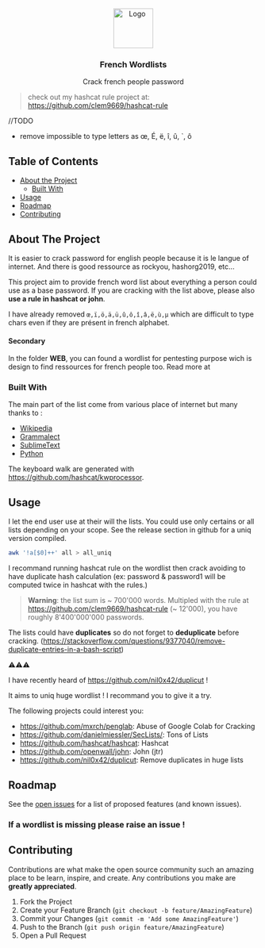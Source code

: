 
<!-- PROJECT LOGO -->
<br />
<p align="center">
  <a href="https://github.com/othneildrew/Best-README-Template">
    <img src="https://s.rfi.fr/media/display/f19b9c3c-1723-11ea-b771-005056bf7c53/w:310/p:16x9/dictionnaire_5_0.jpg" alt="Logo" width="80" height="80">
  </a>

  <h3 align="center">French Wordlists</h3>

  <p align="center">
    Crack french people password
  </p>

> check out my hashcat rule project at: https://github.com/clem9669/hashcat-rule

//TODO
- remove impossible to type letters as œ, É, ë, î, û, \`, ô


<!-- TABLE OF CONTENTS -->
## Table of Contents

* [About the Project](#about-the-project)
  * [Built With](#built-with)
* [Usage](#usage)
* [Roadmap](#roadmap)
* [Contributing](#contributing)

<!-- ABOUT THE PROJECT -->
## About The Project

It is easier to crack password for english people because it is le langue of internet. And there is good ressource as rockyou, hashorg2019, etc...

This project aim to provide french word list about everything a person could use as a base password.
If you are cracking with the list above, please also **use a rule in hashcat or john**.

I have already removed `œ,ï,ö,ä,ü,û,ô,î,â,ë,ù,µ` which are difficult to type chars even if they are présent in french alphabet.

#### Secondary

In the folder **WEB**, you can found a wordlist for pentesting purpose wich is design to find ressources for french people too. 
Read more at <link>

### Built With
The main part of the list come from various place of internet but many thanks to :
* [Wikipedia](https://www.wikipedia.org/)
* [Grammalect](https://grammalecte.net/download.php?prj=fr)
* [SublimeText](https://www.sublimetext.com/)
* [Python](https://www.python.org/)

The keyboard walk are generated with https://github.com/hashcat/kwprocessor.

<!-- USAGE EXAMPLES -->
## Usage

I let the end user use at their will the lists. 
You could use only certains or all lists depending on your scope.
See the release section in github for a uniq version compiled.

```bash
awk '!a[$0]++' all > all_uniq
```

I recommand running hashcat rule on the wordlist then crack avoiding to have duplicate hash calculation (ex: password & password1 will be computed twice in hashcat with the rules.)

> **Warning**: the list sum is ~ 700'000 words.
> Multipled with the rule at https://github.com/clem9669/hashcat-rule (\~ 12'000), you have roughly 8'400'000'000 passwords.

The lists could have **duplicates** so do not forget to **deduplicate** before cracking. (https://stackoverflow.com/questions/9377040/remove-duplicate-entries-in-a-bash-script)

⚠️⚠️⚠️

I have recently heard of https://github.com/nil0x42/duplicut ! 

It aims to uniq huge wordlist ! I recommand you to give it a try.


The following projects could interest you:
  - https://github.com/mxrch/penglab: Abuse of Google Colab for Cracking
  - https://github.com/danielmiessler/SecLists/: Tons of Lists
  - https://github.com/hashcat/hashcat: Hashcat
  - https://github.com/openwall/john: John (jtr)
  - https://github.com/nil0x42/duplicut: Remove duplicates in huge lists

<!-- ROADMAP -->
## Roadmap

See the [open issues](https://github.com/clem9669/wordlists/issues) for a list of proposed features (and known issues).

### If a wordlist is missing please raise an issue ! 

<!-- CONTRIBUTING -->
## Contributing

Contributions are what make the open source community such an amazing place to be learn, inspire, and create. Any contributions you make are **greatly appreciated**.

1. Fork the Project
2. Create your Feature Branch (`git checkout -b feature/AmazingFeature`)
3. Commit your Changes (`git commit -m 'Add some AmazingFeature'`)
4. Push to the Branch (`git push origin feature/AmazingFeature`)
5. Open a Pull Request
